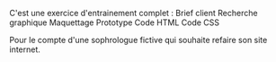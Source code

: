 C'est une exercice d'entrainement complet :
Brief client
Recherche graphique
Maquettage
Prototype
Code HTML
Code CSS

Pour le compte d'une sophrologue fictive qui souhaite refaire son site internet. 
